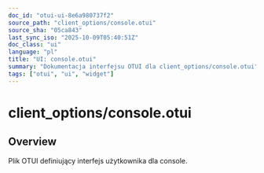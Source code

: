 ```yaml
---
doc_id: "otui-ui-8e6a980737f2"
source_path: "client_options/console.otui"
source_sha: "05ca843"
last_sync_iso: "2025-10-09T05:40:51Z"
doc_class: "ui"
language: "pl"
title: "UI: console.otui"
summary: "Dokumentacja interfejsu OTUI dla client_options/console.otui"
tags: ["otui", "ui", "widget"]
---
```


# client_options/console.otui

## Overview

Plik OTUI definiujący interfejs użytkownika dla console.
